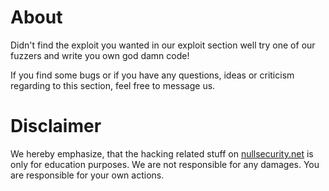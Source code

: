 # About
Didn't find the exploit you wanted in our exploit section well try one of our
fuzzers and write you own god damn code!

If you find some bugs or if you have any questions, ideas or criticism regarding
to this section, feel free to message us.

# Disclaimer
We hereby emphasize, that the hacking related stuff on
[nullsecurity.net](http://nullsecurity.net) is only for education purposes.
We are not responsible for any damages. You are responsible for your own
actions.
